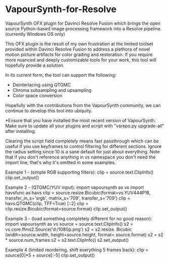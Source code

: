 # VapourSynth-for-Resolve
VapourSynth OFX plugin for Davinci Resolve Fusion which brings the open source Python-based image processing framework into a Resolve pipeline. (currently Windows OS only)

This OFX plugin is the result of my own frustration at the limited toolset provided within Davinci Resolve Fusion to address a plethora of novel motion picture artifacts for color grading and restoration. If you require more nuanced and deeply customizable tools for your work, this tool will hopefully provide a solution.  

In its current form, the tool can support the following: 
* Deinterlacing using QTGMC 
* Chroma subsampling and upsampling
* Color space conversion

Hopefully with the contributions from the VapourSynth community, we can continue to develop this tool into ubiquity. 

*Ensure that you have installed the most recent version of VapourSynth. Make sure to update all your plugins and script with "vsrepo.py upgrade-all" after installing.

Clearing the script field completely means fast passthrough which can be useful if you use keyframes to control filtering for different sections. Ignore the radius setting since 10 is a sane default for just about everything. Note that if you don't reference anything in vs namespace you don't need the import line, that's why it's omitted in some examples.

Example 1 - (simple RGB supporting filters):
clip = source.text.ClipInfo()
clip.set_output()

Example 2 - (QTGMC/YUV input):
import vapoursynth as vs
import havsfunc as havs
clip = source.resize.Bicubic(format=vs.YUV444P16, transfer_in_s='srgb', matrix_s='709', transfer_s='709')
clip = havs.QTGMC(clip, TFF=True) [::2]
clip = clip.resize.Bicubic(format=source.format)
clip.set_output()

Example 3 - (load something completely different for no good reason):
import vapoursynth as vs
source = source.text.ClipInfo()
s2 = vs.core.ffms2.Source('d:/1080p.png')
s2 = s2.resize. Bicubic  (width=source.width, height=source.height, format= source.format)
s2 = s2 * source.num_frames
s2 = s2.text.ClipInfo()
s2.set_output()

Example 4 (limited reordering, shift everything 5 frames back):
clip = source[0]*5 + source[:-5]
clip.set_output() 
